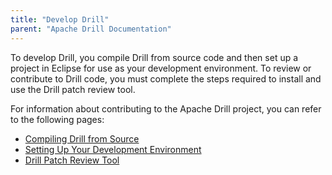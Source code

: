 ```yaml
---
title: "Develop Drill"
parent: "Apache Drill Documentation"
---
```

To develop Drill, you compile Drill from source code and then set up a project
in Eclipse for use as your development environment. To review or contribute to
Drill code, you must complete the steps required to install and use the Drill
patch review tool.

For information about contributing to the Apache Drill project, you can refer
to the following pages:

  * [Compiling Drill from Source](/confluence/display/DRILL/Compiling+Drill+from+Source)
  * [Setting Up Your Development Environment](/confluence/display/DRILL/Setting+Up+Your+Development+Environment)
  * [Drill Patch Review Tool](/confluence/display/DRILL/Drill+Patch+Review+Tool)

